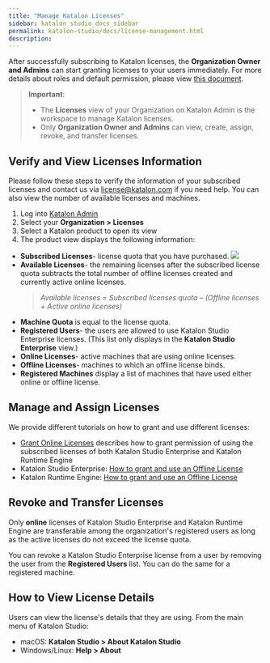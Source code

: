```yaml
---
title: "Manage Katalon Licenses"
sidebar: katalon_studio_docs_sidebar
permalink: katalon-studio/docs/license-management.html
description:
---
```


After successfully subscribing to Katalon licenses, the **Organization Owner and Admins** can start granting licenses to your users immediately. For more details about roles and default permission, please view [this document](https://docs.katalon.com/katalon-analytics/docs/kt-user-role-permission.html).

> **Important**:
>
> * The **Licenses** view of your Organization on Katalon Admin is the workspace to manage Katalon licenses.
> * Only **Organization Owner and Admins** can view, create, assign, revoke, and transfer licenses.

## Verify and View Licenses Information

Please follow these steps to verify the information of your subscribed licenses and contact us via license@katalon.com if you need help. You can also view the number of available licenses and machines.

1. Log into [Katalon Admin](https://admin.katalon.com/)
2. Select your **Organization > Licenses**
3. Select a Katalon product to open its view
4. The product view displays the following information:
* **Subscribed Licenses**- license quota that you have purchased.
   <img src="https://github.com/katalon-studio/docs-images/raw/master/katalon-studio/docs/license-mgt/license.png" width="" height="">
* **Available Licenses**- the remaining licenses after the subscribed license quota subtracts the total number of offline licenses created and currently active online licenses.
  > *Available licenses = Subscribed licenses quota – (Offline licenses + Active online licenses)*
* **Machine Quota** is equal to the license quota.
* **Registered Users**- the users are allowed to use Katalon Studio Enterprise licenses. (This list only displays in the **Katalon Studio Enterprise** view.)
* **Online Licenses**- active machines that are using online licenses.
* **Offline Licenses**- machines to which an offline license binds.
* **Registered Machines** display a list of  machines that have used either online or offline license.

## Manage and Assign Licenses

We provide different tutorials on how to grant and use different licenses:

* [Grant Online Licenses](https://docs.katalon.com/katalon-studio/docs/use-online-license.html) describes how to grant permission of using the subscribed licenses of both Katalon Studio Enterprise and Katalon Runtime Engine
* Katalon Studio Enterprise: [How to grant and use an Offline License](https://docs.katalon.com/katalon-studio/docs/how-to-create-kse-offline-license.html)
* Katalon Runtime Engine: [How to grant and use an Offline License](https://docs.katalon.com/katalon-studio/docs/how-to-create-kse-offline-license.html)

## Revoke and Transfer Licenses

Only **online** licenses of Katalon Studio Enterprise and Katalon Runtime Engine are transferable among the organization's registered users as long as the active licenses do not exceed the license quota.

You can revoke a Katalon Studio Enterprise license from a user by removing the user from the **Registered Users** list. You can do the same for a registered machine.

## How to View License Details

Users can view the license's details that they are using. From the main menu of Katalon Studio:

* macOS: **Katalon Studio > About Katalon Studio**
* Windows/Linux: **Help > About**
